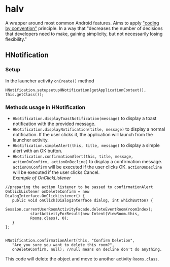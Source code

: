 # halv
A wrapper around most common Android features. Aims to apply ["coding by convention"](https://en.wikipedia.org/wiki/Convention_over_configuration) principle. In a way that "decreases the number of decisions that developers need to make, gaining simplicity, but not necessarily losing flexibility."
<br>

## HNotification
### Setup
In the launcher activity `onCreate()` method
```
HNotification.setupsetupHNotification(getApplicationContext(), this.getClass());
```
### Methods usage in HNotification
 * `HNotification.displayToastNotification(message)` to display a toast notification with the provided message.
 * `HNotification.displayNotification(title, message)` to display a normal notification. If the user clicks it, the application will launch from the launcher activity.
 * `HNotification.simpleAlert(this, title, message)` to display a simple alert with an OK button.
 * `HNotification.confirmationAlert(this, title, message, actionOnConfirm, actionOnDecline)` to display a confirmation message.<br> `actionOnConfirm` will be executed if the user clicks OK. `actionOnDecline` will be executed if the user clicks Cancel.<br>
 *Example of OnClickListener*
 ```
 //preparing the action listener to be passed to confirmationAlert
 OnClickListener onDeleteConfirm = new DialogInterface.OnClickListener() {
 	public void onClick(DialogInterface dialog, int whichButton) {
 			Session.currentUserRoomActivityFacade.deleteEventRoom(roomIndex);
 			startActivityForResult(new Intent(ViewRoom.this,
 			Rooms.class), 0);
 	}
 };

 
 HNotification.confirmationAlert(this, "Confirm Deletion",
 	"Are you sure you want to delete this room?",
    onDeleteConfirm, null); //null means on decline don't do anything.
```

This code will delete the object and move to another activity `Rooms.class`.
